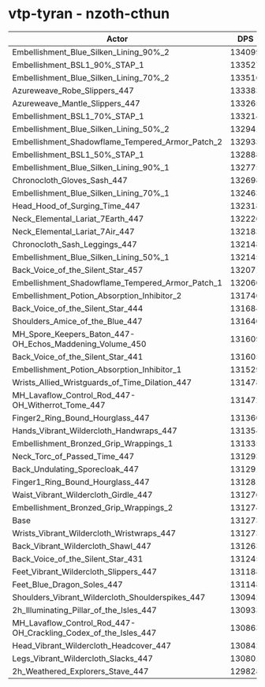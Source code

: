 # vtp-tyran - nzoth-cthun
| Actor | DPS | Increase |
|---|:---:|:---:|
|Embellishment_Blue_Silken_Lining_90%_2|134099|2.15%|
|Embellishment_BSL1_90%_STAP_1|133527|1.72%|
|Embellishment_Blue_Silken_Lining_70%_2|133516|1.71%|
|Azureweave_Robe_Slippers_447|133383|1.61%|
|Azureweave_Mantle_Slippers_447|133265|1.52%|
|Embellishment_BSL1_70%_STAP_1|133214|1.48%|
|Embellishment_Blue_Silken_Lining_50%_2|132941|1.27%|
|Embellishment_Shadowflame_Tempered_Armor_Patch_2|132933|1.26%|
|Embellishment_BSL1_50%_STAP_1|132888|1.23%|
|Embellishment_Blue_Silken_Lining_90%_1|132775|1.14%|
|Chronocloth_Gloves_Sash_447|132698|1.09%|
|Embellishment_Blue_Silken_Lining_70%_1|132463|0.91%|
|Head_Hood_of_Surging_Time_447|132318|0.80%|
|Neck_Elemental_Lariat_7Earth_447|132226|0.73%|
|Neck_Elemental_Lariat_7Air_447|132183|0.69%|
|Chronocloth_Sash_Leggings_447|132148|0.67%|
|Embellishment_Blue_Silken_Lining_50%_1|132145|0.66%|
|Back_Voice_of_the_Silent_Star_457|132071|0.61%|
|Embellishment_Shadowflame_Tempered_Armor_Patch_1|132060|0.60%|
|Embellishment_Potion_Absorption_Inhibitor_2|131746|0.36%|
|Back_Voice_of_the_Silent_Star_444|131684|0.31%|
|Shoulders_Amice_of_the_Blue_447|131640|0.28%|
|MH_Spore_Keepers_Baton_447-OH_Echos_Maddening_Volume_450|131609|0.26%|
|Back_Voice_of_the_Silent_Star_441|131605|0.25%|
|Embellishment_Potion_Absorption_Inhibitor_1|131529|0.20%|
|Wrists_Allied_Wristguards_of_Time_Dilation_447|131478|0.16%|
|MH_Lavaflow_Control_Rod_447-OH_Witherrot_Tome_447|131472|0.15%|
|Finger2_Ring_Bound_Hourglass_447|131360|0.07%|
|Hands_Vibrant_Wildercloth_Handwraps_447|131354|0.06%|
|Embellishment_Bronzed_Grip_Wrappings_1|131335|0.05%|
|Neck_Torc_of_Passed_Time_447|131293|0.02%|
|Back_Undulating_Sporecloak_447|131291|0.01%|
|Finger1_Ring_Bound_Hourglass_447|131281|0.01%|
|Waist_Vibrant_Wildercloth_Girdle_447|131276|0.00%|
|Embellishment_Bronzed_Grip_Wrappings_2|131274|0.00%|
|Base|131273|0.00%|
|Wrists_Vibrant_Wildercloth_Wristwraps_447|131273|0.00%|
|Back_Vibrant_Wildercloth_Shawl_447|131263|-0.01%|
|Back_Voice_of_the_Silent_Star_431|131245|-0.02%|
|Feet_Vibrant_Wildercloth_Slippers_447|131188|-0.06%|
|Feet_Blue_Dragon_Soles_447|131148|-0.10%|
|Shoulders_Vibrant_Wildercloth_Shoulderspikes_447|130942|-0.25%|
|2h_Illuminating_Pillar_of_the_Isles_447|130933|-0.26%|
|MH_Lavaflow_Control_Rod_447-OH_Crackling_Codex_of_the_Isles_447|130863|-0.31%|
|Head_Vibrant_Wildercloth_Headcover_447|130842|-0.33%|
|Legs_Vibrant_Wildercloth_Slacks_447|130801|-0.36%|
|2h_Weathered_Explorers_Stave_447|129828|-1.10%|
